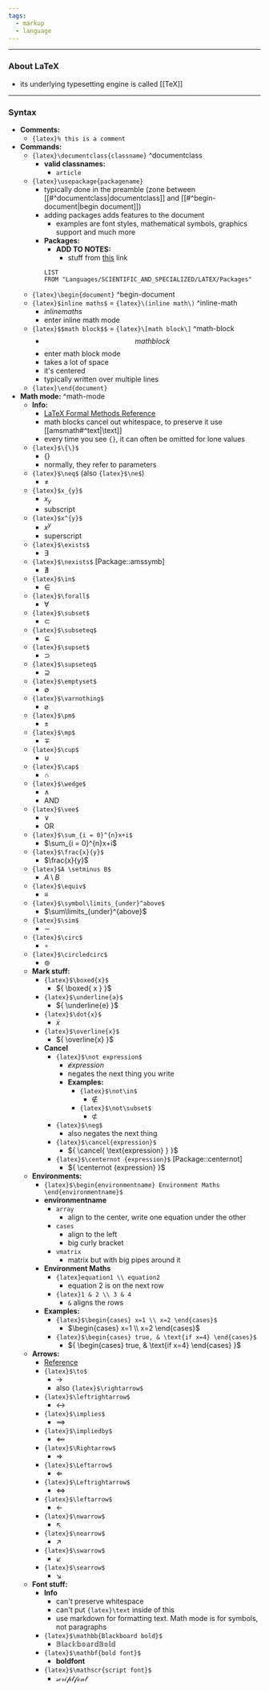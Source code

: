 ```yaml
---
tags:
  - markup
  - language
---
```

---

### About LaTeX

- its underlying typesetting engine is called [[TeX]]

---

### Syntax

- **Comments:**
	- `{latex}% this is a comment`
- **Commands:** 
	- `{latex}\documentclass{classname}` ^documentclass
		- **valid classnames:**
			- `article`
	- `{latex}\usepackage{packagename}`
		- typically done in the preamble (zone between [[#^documentclass|documentclass]] and [[#^begin-document|begin document]])
		- adding packages adds features to the document
			- examples are font styles, mathematical symbols, graphics support and much more
		- **Packages:**
			- **ADD TO NOTES:**
				- stuff from [this](https://www.physicsread.com/latex-real-number/) link
			```dataview
			LIST
			FROM "Languages/SCIENTIFIC_AND_SPECIALIZED/LATEX/Packages"
			```
	- `{latex}\begin{document}` ^begin-document
	- `{latex}$inline maths$` = `{latex}\(inline math\)` ^inline-math
		- $inline maths$
		- enter inline math mode
	- `{latex}$$math block$$` = `{latex}\[math block\]` ^math-block
		- $$math block$$
		- enter math block mode
		- takes a lot of space
		- it's centered
		- typically written over multiple lines
	- `{latex}\end{document}`
- **Math mode:** ^math-mode
	- **Info:**
		- [LaTeX Formal Methods Reference](https://www.cs.put.poznan.pl/ksiek/latexmath.html)
		- math blocks cancel out whitespace, to preserve it use [[amsmath#^text|\text]]
		- every time you see `{}`, it can often be omitted for lone values
	- `{latex}$\{\}$`
		- $\{\}$
		- normally, they refer to parameters
	- `{latex}$\neq$` (also `{latex}$\ne$`)
		- $\neq$
	- `{latex}$x_{y}$`
		- $x_{y}$
		- subscript
	- `{latex}$x^{y}$`
		- $x^{y}$
		- superscript
	- `{latex}$\exists$`
		- ${ \exists }$
	- `{latex}$\nexists$` [Package::amssymb]
		- ${ \nexists }$
	- `{latex}$\in$`
		- $\in$
	- `{latex}$\forall$`
		- $\forall$
	- `{latex}$\subset$`
		- $\subset$
	- `{latex}$\subseteq$`
		- $\subseteq$
	- `{latex}$\supset$`
		- ${ \supset }$
	- `{latex}$\supseteq$`
		- ${ \supseteq }$
	- `{latex}$\emptyset$`
		- ${ \emptyset }$
	- `{latex}$\varnothing$`
		- ${ \varnothing }$
	- `{latex}$\pm$`
		- ${ \pm }$
	- `{latex}$\mp$`
		- ${ \mp }$
	- `{latex}$\cup$`
		- $\cup$
	- `{latex}$\cap$`
		- $\cap$
	- `{latex}$\wedge$`
		- $\wedge$
		- AND
	- `{latex}$\vee$`
		- $\vee$
		- OR
	- `{latex}$\sum_{i = 0}^{n}x+i$`
		- $\sum_{i = 0}^{n}x+i$
	- `{latex}$\frac{x}{y}$`
		- $\frac{x}{y}$
	- `{latex}$A \setminus B$`
		- $A \setminus B$
	- `{latex}$\equiv$`
		- $\equiv$
	- `{latex}$\symbol\limits_{under}^above$`
		- $\sum\limits_{under}^{above}$
	- `{latex}$\sim$`
		- $\sim$
	- `{latex}$\circ$`
		- ${ \circ }$
	- `{latex}$\circledcirc$` 
		- ${ \circledcirc }$
	- **Mark stuff:**
		- `{latex}$\boxed{x}$` 
			- ${ \boxed{ x } }$
		- `{latex}$\underline{a}$`
			- ${ \underline{e} }$
		- `{latex}$\dot{x}$`
			- ${ \dot{x} }$
		- `{latex}$\overline{x}$`
			- ${ \overline{x} }$
		- **Cancel**
			- `{latex}$\not expression$`
				- ${ \not expression }$
				- negates the next thing you write
				- **Examples:**
					- `{latex}$\not\in$`
						- $\not\in$
					- `{latex}$\not\subset$`
						- $\not\subset$
			- `{latex}$\neg$`
				- also negates the next thing
			- `{latex}$\cancel{expression}$`
				- ${ \cancel{ \text{expression} } }$
			- `{latex}$\centernot {expression}$` [Package::centernot]
				- ${ \centernot {expression} }$
	- **Environments:**
		- `{latex}$\begin{environmentname} Environment Maths \end{environmentname}$`
		- **environmentname**
			- `array`
				- align to the center, write one equation under the other
			- `cases`
				- align to the left
				- big curly bracket
			- `vmatrix`
				- matrix but with big pipes around it
		- **Environment Maths**
			- `{latex}equation1 \\ equation2`
				- equation 2 is on the next row
			- `{latex}1 & 2 \\ 3 & 4`
				- `&` aligns the rows
		- **Examples:**
			- `{latex}$\begin{cases} x=1 \\ x=2 \end{cases}$`
				- $\begin{cases} x=1 \\ x=2 \end{cases}$
			- `{latex}$\begin{cases} true, & \text{if x=4} \end{cases}$`
				- ${ \begin{cases} true, & \text{if x=4} \end{cases} }$
	- **Arrows:**
		- [Reference](https://garsia.math.yorku.ca/MPWP/LATEXmath/node9.html)
		- `{latex}$\to$`
			- ${ \to }$
			- also `{latex}$\rightarrow$`
		- `{latex}$\leftrightarrow$`
			- $\leftrightarrow$
		- `{latex}$\implies$`
			- ${ \implies }$
		- `{latex}$\impliedby$`
			- ${ \impliedby }$
		- `{latex}$\Rightarrow$`
			- $\Rightarrow$
		- `{latex}$\Leftarrow$`
			- $\Leftarrow$
		- `{latex}$\Leftrightarrow$`
			- $\Leftrightarrow$
		- `{latex}$\leftarrow$`
			- $\leftarrow$
		- `{latex}$\nwarrow$`
			- ${ \nwarrow }$
		- `{latex}$\nearrow$`
			- ${ \nearrow }$
		- `{latex}$\swarrow$`
			- ${ \swarrow }$
		- `{latex}$\searrow$`
			- ${ \searrow }$
	- **Font stuff:**
		- **Info**
			- can't preserve whitespace
			- can't put `{latex}\text` inside of this
			- use markdown for formatting text. Math mode is for symbols, not paragraphs
		- `{latex}$\mathbb{Blackboard bold}$`
			- $\mathbb{Blackboard Bold}$
		- `{latex}$\mathbf{bold font}$`
			- $\mathbf{bold font}$
		- `{latex}$\mathscr{script font}$`
			- $\mathscr{script font}$